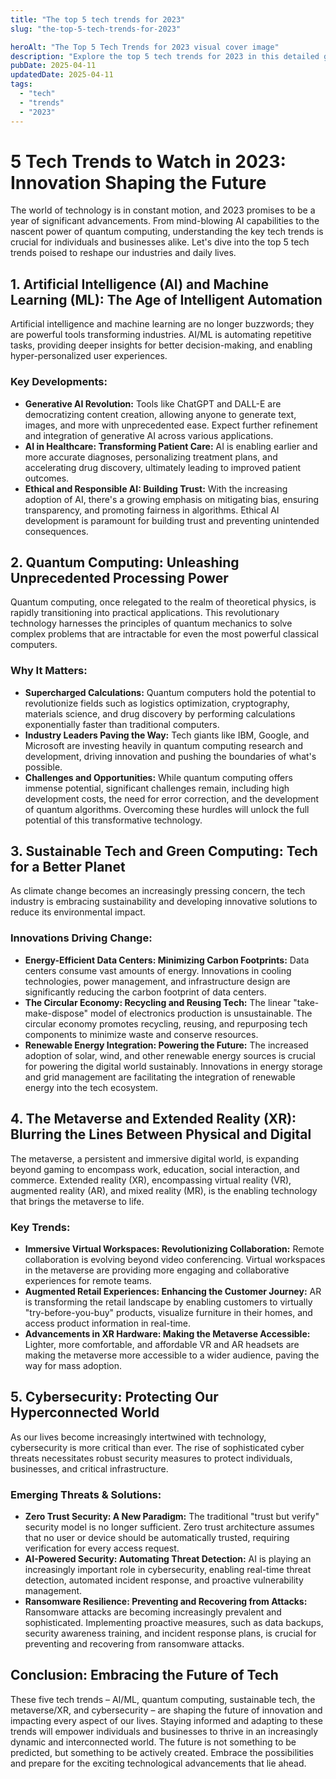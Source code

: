 ```yaml
---
title: "The top 5 tech trends for 2023"
slug: "the-top-5-tech-trends-for-2023"

heroAlt: "The Top 5 Tech Trends for 2023 visual cover image"
description: "Explore the top 5 tech trends for 2023 in this detailed guide, offering insights, strategies, and practical tips to enhance your understanding and application of the topic."
pubDate: 2025-04-11
updatedDate: 2025-04-11
tags:
  - "tech"
  - "trends"
  - "2023"
---
```


# 5 Tech Trends to Watch in 2023: Innovation Shaping the Future

The world of technology is in constant motion, and 2023 promises to be a year of significant advancements. From mind-blowing AI capabilities to the nascent power of quantum computing, understanding the key tech trends is crucial for individuals and businesses alike. Let's dive into the top 5 tech trends poised to reshape our industries and daily lives.

## 1. Artificial Intelligence (AI) and Machine Learning (ML): The Age of Intelligent Automation

Artificial intelligence and machine learning are no longer buzzwords; they are powerful tools transforming industries. AI/ML is automating repetitive tasks, providing deeper insights for better decision-making, and enabling hyper-personalized user experiences.

### Key Developments:

- **Generative AI Revolution:** Tools like ChatGPT and DALL-E are democratizing content creation, allowing anyone to generate text, images, and more with unprecedented ease. Expect further refinement and integration of generative AI across various applications.
- **AI in Healthcare: Transforming Patient Care:** AI is enabling earlier and more accurate diagnoses, personalizing treatment plans, and accelerating drug discovery, ultimately leading to improved patient outcomes.
- **Ethical and Responsible AI: Building Trust:** With the increasing adoption of AI, there's a growing emphasis on mitigating bias, ensuring transparency, and promoting fairness in algorithms. Ethical AI development is paramount for building trust and preventing unintended consequences.

## 2. Quantum Computing: Unleashing Unprecedented Processing Power

Quantum computing, once relegated to the realm of theoretical physics, is rapidly transitioning into practical applications. This revolutionary technology harnesses the principles of quantum mechanics to solve complex problems that are intractable for even the most powerful classical computers.

### Why It Matters:

- **Supercharged Calculations:** Quantum computers hold the potential to revolutionize fields such as logistics optimization, cryptography, materials science, and drug discovery by performing calculations exponentially faster than traditional computers.
- **Industry Leaders Paving the Way:** Tech giants like IBM, Google, and Microsoft are investing heavily in quantum computing research and development, driving innovation and pushing the boundaries of what's possible.
- **Challenges and Opportunities:** While quantum computing offers immense potential, significant challenges remain, including high development costs, the need for error correction, and the development of quantum algorithms. Overcoming these hurdles will unlock the full potential of this transformative technology.

## 3. Sustainable Tech and Green Computing: Tech for a Better Planet

As climate change becomes an increasingly pressing concern, the tech industry is embracing sustainability and developing innovative solutions to reduce its environmental impact.

### Innovations Driving Change:

- **Energy-Efficient Data Centers: Minimizing Carbon Footprints:** Data centers consume vast amounts of energy. Innovations in cooling technologies, power management, and infrastructure design are significantly reducing the carbon footprint of data centers.
- **The Circular Economy: Recycling and Reusing Tech:** The linear "take-make-dispose" model of electronics production is unsustainable. The circular economy promotes recycling, reusing, and repurposing tech components to minimize waste and conserve resources.
- **Renewable Energy Integration: Powering the Future:** The increased adoption of solar, wind, and other renewable energy sources is crucial for powering the digital world sustainably. Innovations in energy storage and grid management are facilitating the integration of renewable energy into the tech ecosystem.

## 4. The Metaverse and Extended Reality (XR): Blurring the Lines Between Physical and Digital

The metaverse, a persistent and immersive digital world, is expanding beyond gaming to encompass work, education, social interaction, and commerce. Extended reality (XR), encompassing virtual reality (VR), augmented reality (AR), and mixed reality (MR), is the enabling technology that brings the metaverse to life.

### Key Trends:

- **Immersive Virtual Workspaces: Revolutionizing Collaboration:** Remote collaboration is evolving beyond video conferencing. Virtual workspaces in the metaverse are providing more engaging and collaborative experiences for remote teams.
- **Augmented Retail Experiences: Enhancing the Customer Journey:** AR is transforming the retail landscape by enabling customers to virtually "try-before-you-buy" products, visualize furniture in their homes, and access product information in real-time.
- **Advancements in XR Hardware: Making the Metaverse Accessible:** Lighter, more comfortable, and affordable VR and AR headsets are making the metaverse more accessible to a wider audience, paving the way for mass adoption.

## 5. Cybersecurity: Protecting Our Hyperconnected World

As our lives become increasingly intertwined with technology, cybersecurity is more critical than ever. The rise of sophisticated cyber threats necessitates robust security measures to protect individuals, businesses, and critical infrastructure.

### Emerging Threats & Solutions:

- **Zero Trust Security: A New Paradigm:** The traditional "trust but verify" security model is no longer sufficient. Zero trust architecture assumes that no user or device should be automatically trusted, requiring verification for every access request.
- **AI-Powered Security: Automating Threat Detection:** AI is playing an increasingly important role in cybersecurity, enabling real-time threat detection, automated incident response, and proactive vulnerability management.
- **Ransomware Resilience: Preventing and Recovering from Attacks:** Ransomware attacks are becoming increasingly prevalent and sophisticated. Implementing proactive measures, such as data backups, security awareness training, and incident response plans, is crucial for preventing and recovering from ransomware attacks.

## Conclusion: Embracing the Future of Tech

These five tech trends – AI/ML, quantum computing, sustainable tech, the metaverse/XR, and cybersecurity – are shaping the future of innovation and impacting every aspect of our lives. Staying informed and adapting to these trends will empower individuals and businesses to thrive in an increasingly dynamic and interconnected world. The future is not something to be predicted, but something to be actively created. Embrace the possibilities and prepare for the exciting technological advancements that lie ahead.
